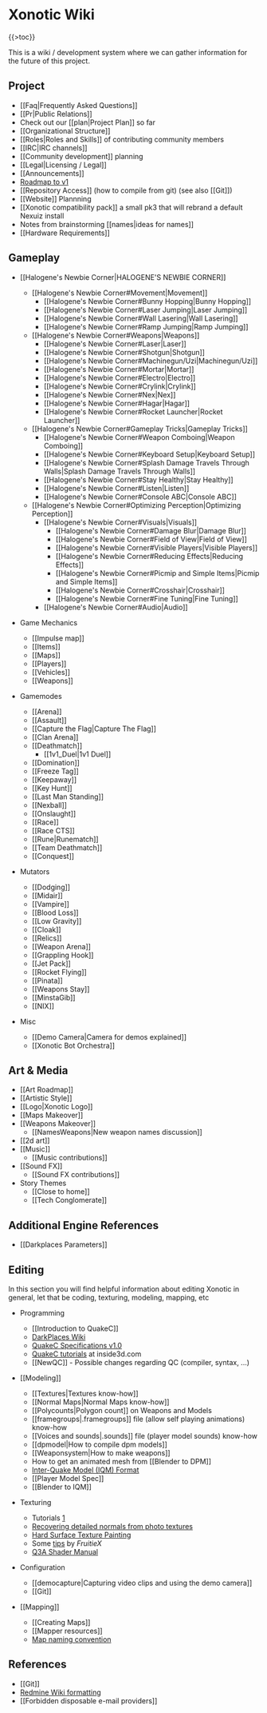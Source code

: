 Xonotic Wiki
============

{{\>toc}}

This is a wiki / development system where we can gather information for the future of this project.

Project
-------

-   [[Faq|Frequently Asked Questions]]
-   [[Pr|Public Relations]]
-   Check out our [[plan|Project Plan]] so far
-   [[Organizational Structure]]
-   [[Roles|Roles and Skills]] of contributing community members
-   [[IRC|IRC channels]]
-   [[Community development]] planning
-   [[Legal|Licensing / Legal]]
-   [[Announcements]]
-   [Roadmap to v1](http://dev.xonotic.org/versions/show/3)
-   [[Repository Access]] (how to compile from git) (see also [[Git]])
-   [[Website]] Plannning
-   [[Xonotic compatibility pack]] a small pk3 that will rebrand a default Nexuiz install
-   Notes from brainstorming [[names|ideas for names]]
-   [[Hardware Requirements]]

Gameplay
--------

-   [[Halogene's Newbie Corner|HALOGENE'S NEWBIE CORNER]]
    -   [[Halogene's Newbie Corner\#Movement|Movement]]
        -   [[Halogene's Newbie Corner\#Bunny Hopping|Bunny Hopping]]
        -   [[Halogene's Newbie Corner\#Laser Jumping|Laser Jumping]]
        -   [[Halogene's Newbie Corner\#Wall Lasering|Wall Lasering]]
        -   [[Halogene's Newbie Corner\#Ramp Jumping|Ramp Jumping]]
    -   [[Halogene's Newbie Corner\#Weapons|Weapons]]
        -   [[Halogene's Newbie Corner\#Laser|Laser]]
        -   [[Halogene's Newbie Corner\#Shotgun|Shotgun]]
        -   [[Halogene's Newbie Corner\#Machinegun/Uzi|Machinegun/Uzi]]
        -   [[Halogene's Newbie Corner\#Mortar|Mortar]]
        -   [[Halogene's Newbie Corner\#Electro|Electro]]
        -   [[Halogene's Newbie Corner\#Crylink|Crylink]]
        -   [[Halogene's Newbie Corner\#Nex|Nex]]
        -   [[Halogene's Newbie Corner\#Hagar|Hagar]]
        -   [[Halogene's Newbie Corner\#Rocket Launcher|Rocket Launcher]]
    -   [[Halogene's Newbie Corner\#Gameplay Tricks|Gameplay Tricks]]
        -   [[Halogene's Newbie Corner\#Weapon Comboing|Weapon Comboing]]
        -   [[Halogene's Newbie Corner\#Keyboard Setup|Keyboard Setup]]
        -   [[Halogene's Newbie Corner\#Splash Damage Travels Through Walls|Splash Damage Travels Through Walls]]
        -   [[Halogene's Newbie Corner\#Stay Healthy|Stay Healthy]]
        -   [[Halogene's Newbie Corner\#Listen|Listen]]
        -   [[Halogene's Newbie Corner\#Console ABC|Console ABC]]
    -   [[Halogene's Newbie Corner\#Optimizing Perception|Optimizing Perception]]
        -   [[Halogene's Newbie Corner\#Visuals|Visuals]]
            -   [[Halogene's Newbie Corner\#Damage Blur|Damage Blur]]
            -   [[Halogene's Newbie Corner\#Field of View|Field of View]]
            -   [[Halogene's Newbie Corner\#Visible Players|Visible Players]]
            -   [[Halogene's Newbie Corner\#Reducing Effects|Reducing Effects]]
            -   [[Halogene's Newbie Corner\#Picmip and Simple Items|Picmip and Simple Items]]
            -   [[Halogene's Newbie Corner\#Crosshair|Crosshair]]
            -   [[Halogene's Newbie Corner\#Fine Tuning|Fine Tuning]]
        -   [[Halogene's Newbie Corner\#Audio|Audio]]

-   Game Mechanics
    -   [[Impulse map]]
    -   [[Items]]
    -   [[Maps]]
    -   [[Players]]
    -   [[Vehicles]]
    -   [[Weapons]]

-   Gamemodes
    -   [[Arena]]
    -   [[Assault]]
    -   [[Capture the Flag|Capture The Flag]]
    -   [[Clan Arena]]
    -   [[Deathmatch]]
        -   [[1v1\_Duel|1v1 Duel]]
    -   [[Domination]]
    -   [[Freeze Tag]]
    -   [[Keepaway]]
    -   [[Key Hunt]]
    -   [[Last Man Standing]]
    -   [[Nexball]]
    -   [[Onslaught]]
    -   [[Race]]
    -   [[Race CTS]]
    -   [[Rune|Runematch]]
    -   [[Team Deathmatch]]
    -   [[Conquest]]

-   Mutators
    -   [[Dodging]]
    -   [[Midair]]
    -   [[Vampire]]
    -   [[Blood Loss]]
    -   [[Low Gravity]]
    -   [[Cloak]]
    -   [[Relics]]
    -   [[Weapon Arena]]
    -   [[Grappling Hook]]
    -   [[Jet Pack]]
    -   [[Rocket Flying]]
    -   [[Pinata]]
    -   [[Weapons Stay]]
    -   [[MinstaGib]]
    -   [[NIX]]

-   Misc
    -   [[Demo Camera|Camera for demos explained]]
    -   [[Xonotic Bot Orchestra]]

Art & Media
-----------

-   [[Art Roadmap]]
-   [[Artistic Style]]
-   [[Logo|Xonotic Logo]]
-   [[Maps Makeover]]
-   [[Weapons Makeover]]
    -   [[NamesWeapons|New weapon names discussion]]
-   [[2d art]]
-   [[Music]]
    -   [[Music contributions]]
-   [[Sound FX]]
    -   [[Sound FX contributions]]
-   Story Themes
    -   [[Close to home]]
    -   [[Tech Conglomerate]]

Additional Engine References
----------------------------

-   [[Darkplaces Parameters]]

Editing
-------

In this section you will find helpful information about editing Xonotic in general, let that be coding, texturing, modeling, mapping, etc

-   Programming
    -   [[Introduction to QuakeC]]
    -   [DarkPlaces Wiki](http://dpwiki.slipgateconstruct.com/)
    -   [QuakeC Specifications v1.0](http://www.gamers.org/dEngine/quake/spec/quake-spec34/qc-menu.htm)
    -   [QuakeC tutorials](http://www.inside3d.com/tutorials.php) at inside3d.com
    -   [[NewQC]] - Possible changes regarding QC (compiler, syntax, ...)

-   [[Modeling]]
    -   [[Textures|Textures know-how]]
    -   [[Normal Maps|Normal Maps know-how]]
    -   [[Polycounts|Polygon count]] on Weapons and Models
    -   [[framegroups|.framegroups]] file (allow self playing animations) know-how
    -   [[Voices and sounds|.sounds]] file (player model sounds) know-how
    -   [[dpmodel|How to compile dpm models]]
    -   [[Weaponsystem|How to make weapons]]
    -   How to get an animated mesh from [[Blender to DPM]]
    -   [Inter-Quake Model (IQM) Format](http://lee.fov120.com/iqm/)
    -   [[Player Model Spec]]
    -   [[Blender to IQM]]

-   Texturing
    -   Tutorials [1](http://www.cgtextures.com/content.php?action=tutorials)
    -   [Recovering detailed normals from photo textures](http://www.cgtextures.com/content.php?action=tutorial&name=normalmap)
    -   [Hard Surface Texture Painting](http://forums.cgsociety.org/showthread.php?t=373024)
    -   Some [tips](http://forums.xonotic.org/showthread.php?tid=63&pid=445#pid445) by *FruitieX*
    -   [Q3A Shader Manual](http://toolz.nexuizninjaz.com/shader/)

-   Configuration
    -   [[democapture|Capturing video clips and using the demo camera]]
    -   [[Git]]

-   [[Mapping]]
    -   [[Creating Maps]]
    -   [[Mapper resources]]
    -   [Map naming convention](http://alientrap.org/forum/viewtopic.php?f=2&t=2363&sid=4f8a9e06ada52255e98bdfa744ec6beb#p27330)

References
----------

-   [[Git]]
-   [Redmine Wiki formatting](http://www.redmine.org/wiki/1/RedmineTextFormatting)
-   [[Forbidden disposable e-mail providers]]


